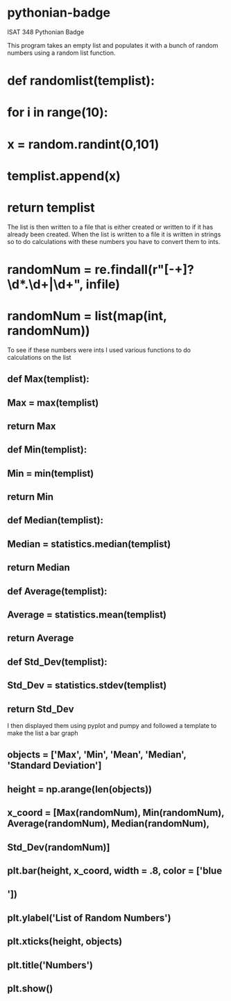 # pythonian-badge
ISAT 348 Pythonian Badge

This program takes an empty list and populates it with a bunch of random numbers using a random list function.
# def randomlist(templist):
#    for i in range(10):
#        x = random.randint(0,101)
#        templist.append(x)
#    return templist


The list is then written to a file that is either created or written to if it has already been created. When the list is written to a file it is written in strings so to do calculations with these numbers you have to convert them to ints.

# randomNum = re.findall(r"[-+]?\d*\.\d+|\d+", infile)
# randomNum  = list(map(int, randomNum))

To see if these numbers were ints I used various functions to do calculations on the list

## def Max(templist):
##     Max = max(templist)
##     return Max
## def Min(templist):
##     Min = min(templist)
##     return Min
## def Median(templist):
##     Median = statistics.median(templist)
##     return Median
## def Average(templist):
##     Average = statistics.mean(templist)
##     return Average
## def Std_Dev(templist):
##     Std_Dev = statistics.stdev(templist)
##     return Std_Dev

I then displayed them using pyplot and pumpy and followed a template to make the list a bar graph

## objects = ['Max', 'Min', 'Mean', 'Median', 'Standard Deviation']
## height = np.arange(len(objects))
## x_coord = [Max(randomNum), Min(randomNum), Average(randomNum), Median(randomNum),
## Std_Dev(randomNum)]
## plt.bar(height, x_coord, width = .8, color = ['blue
##                                               '])
## plt.ylabel('List of Random Numbers')
## plt.xticks(height, objects)
## plt.title('Numbers')
## plt.show()
